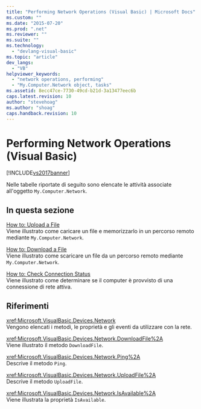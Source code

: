```yaml
---
title: "Performing Network Operations (Visual Basic) | Microsoft Docs"
ms.custom: ""
ms.date: "2015-07-20"
ms.prod: ".net"
ms.reviewer: ""
ms.suite: ""
ms.technology: 
  - "devlang-visual-basic"
ms.topic: "article"
dev_langs: 
  - "VB"
helpviewer_keywords: 
  - "network operations, performing"
  - "My.Computer.Network object, tasks"
ms.assetid: 8ecc47ce-7730-49cd-b21d-3a13477eec6b
caps.latest.revision: 10
author: "stevehoag"
ms.author: "shoag"
caps.handback.revision: 10
---
```

# Performing Network Operations (Visual Basic)
[!INCLUDE[vs2017banner](../../../../visual-basic/developing-apps/includes/vs2017banner.md)]

Nelle tabelle riportate di seguito sono elencate le attività associate all'oggetto `My.Computer.Network`.  
  
## In questa sezione  
 [How to: Upload a File](../../../../visual-basic/developing-apps/programming/computer-resources/how-to-upload-a-file.md)  
 Viene illustrato come caricare un file e memorizzarlo in un percorso remoto mediante `My.Computer.Network`.  
  
 [How to: Download a File](../../../../visual-basic/developing-apps/programming/computer-resources/how-to-download-a-file.md)  
 Viene illustrato come scaricare un file da un percorso remoto mediante `My.Computer.Network`.  
  
 [How to: Check Connection Status](../../../../visual-basic/developing-apps/programming/computer-resources/how-to-check-connection-status.md)  
 Viene illustrato come determinare se il computer è provvisto di una connessione di rete attiva.  
  
## Riferimenti  
 <xref:Microsoft.VisualBasic.Devices.Network>  
 Vengono elencati i metodi, le proprietà e gli eventi da utilizzare con la rete.  
  
 <xref:Microsoft.VisualBasic.Devices.Network.DownloadFile%2A>  
 Viene illustrato il metodo `DownloadFile`.  
  
 <xref:Microsoft.VisualBasic.Devices.Network.Ping%2A>  
 Descrive il metodo `Ping`.  
  
 <xref:Microsoft.VisualBasic.Devices.Network.UploadFile%2A>  
 Descrive il metodo `UploadFile`.  
  
 <xref:Microsoft.VisualBasic.Devices.Network.IsAvailable%2A>  
 Viene illustrata la proprietà `IsAvailable`.